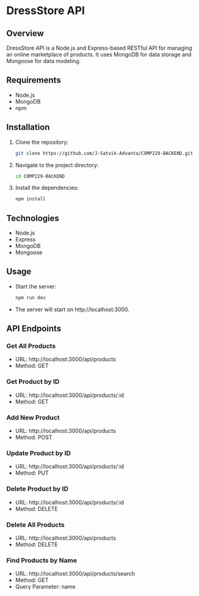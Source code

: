 # DressStore API

## Overview

DressStore API is a Node.js and Express-based RESTful API for managing an online marketplace of products. It uses MongoDB for data storage and Mongoose for data modeling.

## Requirements

- Node.js
- MongoDB
- npm

## Installation

1. Clone the repository:

   ```bash
   git clone https://github.com/J-Satvik-Advanta/COMP229-BACKEND.git
2. Navigate to the project directory:

    ```bash
    cd COMP229-BACKEND
3. Install the dependencies:

    ```bash
    npm install
## Technologies
- Node.js
- Express
- MongoDB
- Mongoose

## Usage
-   Start the server:

    ```bash
    npm run dev
- The server will start on http://localhost:3000.

## API Endpoints

### Get All Products
- URL:  http://localhost:3000/api/products
- Method: GET

### Get Product by ID
- URL:  http://localhost:3000/api/products/:id
- Method: GET

### Add New Product
- URL:  http://localhost:3000/api/products
- Method: POST

### Update Product by ID
- URL:  http://localhost:3000/api/products/:id
- Method: PUT

### Delete Product by ID
- URL:  http://localhost:3000/api/products/:id
- Method: DELETE

### Delete All Products
- URL:  http://localhost:3000/api/products
- Method: DELETE

### Find Products by Name
- URL:  http://localhost:3000/api/products/search
- Method: GET
- Query Parameter: name
